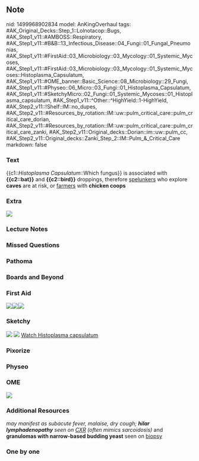 ## Note
nid: 1499968902834
model: AnKingOverhaul
tags: #AK_Original_Decks::Step_1::Lolnotacop::Bugs, #AK_Step1_v11::#AMBOSS::Respiratory, #AK_Step1_v11::#B&B::13_Infectious_Disease::04_Fungi::01_Fungal_Pneumonias, #AK_Step1_v11::#FirstAid::03_Microbiology::03_Mycology::01_Systemic_Mycoses, #AK_Step1_v11::#FirstAid::03_Microbiology::03_Mycology::01_Systemic_Mycoses::Histoplasma_Capsulatum, #AK_Step1_v11::#OME_banner::Basic_Science::08_Microbiology::29_Fungi, #AK_Step1_v11::#Physeo::06_Micro::03_Fungi::01_Histoplasma_Capsulatum, #AK_Step1_v11::#SketchyMicro::02_Fungi::01_Systemic_Mycoses::01_Histoplasma_capsulatum, #AK_Step1_v11::^Other::^HighYield::1-HighYield, #AK_Step2_v11::!Shelf::IM::no_dupes, #AK_Step2_v11::#Resources_by_rotation::IM::uw::pulm_critical_care::pulm_critical_care_dorian, #AK_Step2_v11::#Resources_by_rotation::IM::uw::pulm_critical_care::pulm_critical_care_zanki, #AK_Step2_v11::Original_decks::Dorian::im::uw::pulm_cc, #AK_Step2_v11::Original_decks::Zanki_Step_2::IM::Pulm_&_Critical_Care
markdown: false

### Text
{{c1::<i>Histoplasma Capsulatum</i>::Which fungus}} is associated
with <b style="font-weight: bold;">{{c2::bat}}</b> and
<b>{{c2::bird}}</b> droppings, therefore <u>spelunkers</u> who
explore <b>caves</b> are at risk, or <u>farmers</u> with <b>chicken
coops</b>

### Extra
<img src="paste-27410481283521.jpg">

### Lecture Notes


### Missed Questions


### Pathoma


### Boards and Beyond


### First Aid
<img src="paste-387191301734403.jpg"><img src=
"paste-dbff94e20ac2f1bbad881603f6ff5c8f602e36c9.jpg"><img src=
"paste-48825188220931.jpg">

### Sketchy
<img src="paste-512922174357507.jpg"> <img src=
"paste-0c9f01ff4f3a47bfccd2c83824e1cb97a00059b2.png"> <a href=
"https://dashboard.sketchy.com/study/medical/courses/medical-microbiology/units/medical-microbiology-fungi/videos/medical-microbiology-fungi-systemic-mycoses-histoplasma-capsulatum?utm_source=anki&utm_medium=partnership&utm_campaign=february_update&utm_content=medical">
Watch Histoplasma capsulatum</a>

### Pixorize


### Physeo


### OME
<div class="ome-widget">
  <a href=
  "https://onlinemeded.org/spa/microbiology/fungi/acquire?ref=anki">
  <img src="_OME_AnkiFlashcards_Lesson_1.png"></a>
</div>

### Additional Resources
<i>may manifest as subacute fever, malaise, dry cough; <b>hilar
lymphadenopathy</b> seen on <u>CXR</u></i> <i>(often mimics
sarcoidosis)</i> and <b>granulomas with narrow-based budding
yeast</b> seen on <u>biopsy</u>

### One by one

